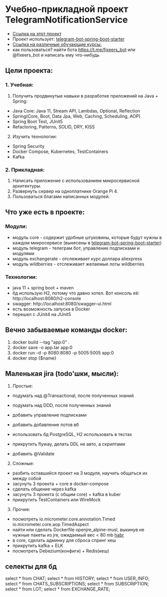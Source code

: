 # Учебно-прикладной проект TelegramNotificationService

  * [Ссылка на этот проект](https://github.com/AlekseyShibayev/TelegramNotificationService)
  * Проект использует: [telegram-bot-spring-boot-starter](https://github.com/AlekseyShibayev/telegram-bot-spring-boot-starter)
  * [Ссылка на различные обучающие курсы:](https://github.com/AlekseyShibayev/additional-education-info)
  * как пользоваться? найти бота https://t.me/fixeers_bot или @fixeers_bot и написать ему что-нибудь

## Цели проекта:
### 1. Учебная:
1. Получить продвинутые навыки в разработке приложений на Java + Spring:
  * Java Core: Java 11, Stream API, Lambdas, Optional, Reflection
  * Spring(Core, Boot, Data Jpa, Web, Caching, Scheduling, AOP)
  * Spring Boot Test, JUnit5
  * Refactoring, Patterns, SOLID, DRY, KISS
2. Изучить технологии:
  * Spring Security
  * Docker Compose, Kubernetes, TestContainers
  * Kafka

### 2. Прикладная:
1. Написать приложение с использованием микросервисной архитектуры.
2. Развернуть сервер на одноплатнике Orange Pi 4.
3. Пользоваться благами написанных модулей.
   
## Что уже есть в проекте:
### Модули:
  * модуль core - содержит удобные штуковины, которые будут нужны в каждом микросервисе (вынесены в [telegram-bot-spring-boot-starter](https://github.com/AlekseyShibayev/telegram-bot-spring-boot-starter))
  * модуль telegram - телеграм бот, управление подписками и модулями
  * модуль exchangerate - отслеживает курс доллара aliexpress
  * модуль wildberries - отслеживает желаемые лоты wildberries
### Технологии:
  * java 11 + spring boot + maven
  * бд использую H2, потому что давно хотел. Вот консоль её: http://localhost:8080/h2-console
  * swagger: http://localhost:8080/swagger-ui.html
  * есть возможность запуска в Docker
  * перешел с JUnit4 на JUnit5

## Вечно забываемые команды docker:
1. docker build --tag "app:0" .
2. docker save -o app.tar app:0
3. docker run -d -p 8080:8080 -p 5005:5005 app:0
4. docker stop {$name}

## Маленькая jira (todo'шки, мысли):
1. Простые:

  - подумать над @Transactional, после полученных знаний
  - подумать над DDD, после полученных знаний

  - добавить управление подписками
  - добавить добавление лотов вб

  - использовать бд PostgreSQL, H2 использовать в тестах
  - прикрутить flyway, делать DDL не авто, а скриптами

  - добавить @Validate

2. Сложные:
  - разбить оставшийся проект на 3 модуля, научить общаться их между собой
  - засунуть 3 проекта + core в docker-compose
  - сделать общение через kafka
  - засунуть 3 проекта (с общим core) + kafka в kuber
  - прикрутить TestContainers или WireMock

3. Прочие:
  - посмотреть io.micrometer.core.annotation.Timed io.micrometer.core.aop.TimedAspect
  - найти или сделать Dockerfile openjre_alpine-musl, выкинув не нужные пакеты из jre, ожидаемый вес < 80 mb [habr](https://habr.com/ru/companies/piter/articles/692992/)
  - в core, сделать админку для сброса спринг кеш
  - прикрутить kafka + ELK
  - посмотреть Debezium(конфиги) + Redis(кеш)

## селекты для бд
select * from CHAT;
select * from HISTORY;
select * from USER_INFO;
select * from CHATS_SUBSCRIPTIONS;
select * from SUBSCRIPTION;
select * from LOT;
select * from EXCHANGE_RATE;